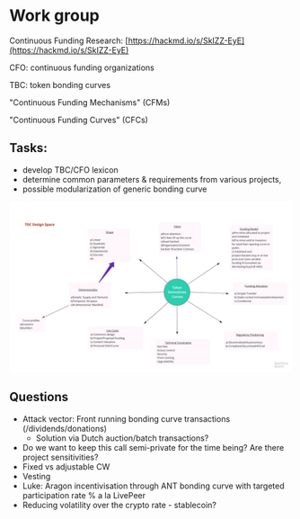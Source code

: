 # Work group



Continuous Funding Research: [https://hackmd.io/s/SkIZZ-EyE](https://hackmd.io/s/SkIZZ-EyE)

CFO: continuous funding organizations

TBC: token bonding curves

"Continuous Funding Mechanisms" \(CFMs\)

"Continuous Funding Curves" \(CFCs\)

## Tasks:

* develop TBC/CFO lexicon
* determine common parameters & requirements from various projects,
* possible modularization of generic bonding curve

![](../.gitbook/assets/image%20%289%29.png)

## Questions

* Attack vector: Front running bonding curve transactions \(/dividends/donations\)
  * Solution via Dutch auction/batch transactions?
* Do we want to keep this call semi-private for the time being? Are there project sensitivities?
* Fixed vs adjustable CW
* Vesting
* Luke: Aragon incentivisation through ANT bonding curve with targeted participation rate % a la LivePeer
* Reducing volatility over the crypto rate - stablecoin?

